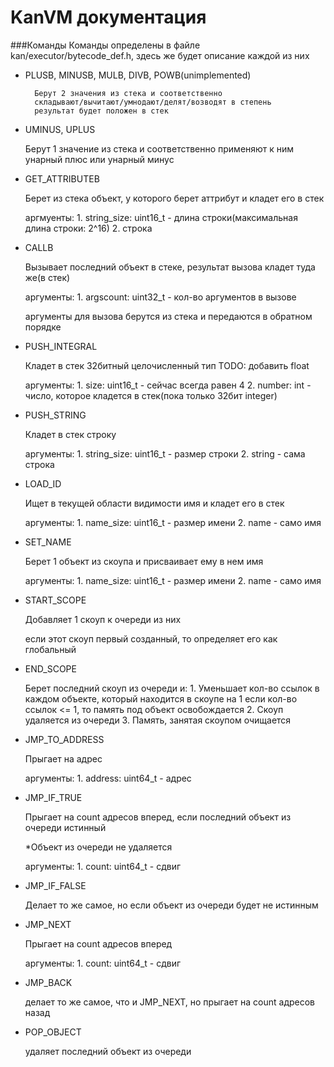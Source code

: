 # KanVM документация

###Команды
Команды определены в файле kan/executor/bytecode_def.h, здесь же будет описание каждой из них

- PLUSB, MINUSB, MULB, DIVB, POWB(unimplemented)
        
        Берут 2 значения из стека и соответственно 
        складывают/вычитают/умнодают/делят/возводят в степень
        результат будет положен в стек

- UMINUS, UPLUS


    Берут 1 значение из стека и соответственно применяют к ним
    унарный плюс или унарный минус

- GET_ATTRIBUTEB

    
    Берет из стека объект, у которого берет аттрибут и кладет его в стек
    
     аргмуенты:
        1. string_size: uint16_t - длина строки(максимальная длина строки: 2^16)
        2. строка
  
- CALLB

    
    Вызывает последний объект в стеке, результат вызова кладет туда же(в стек)
    
    аргументы:
        1. argscount: uint32_t - кол-во аргументов в вызове
    
    аргументы для вызова берутся из стека и передаются в обратном порядке

- PUSH_INTEGRAL


    Кладет в стек 32битный целочисленный тип
    TODO: добавить float
    
    аргументы:
        1. size: uint16_t - сейчас всегда равен 4
        2. number: int - число, которое кладется в стек(пока только 32бит integer)

- PUSH_STRING

    
    Кладет в стек строку
    
    аргументы:
        1. string_size: uint16_t - размер строки
        2. string - сама строка
        
- LOAD_ID


    Ищет в текущей области видимости имя и кладет его в стек
    
    аргументы:
        1. name_size: uint16_t - размер имени
        2. name - само имя 

- SET_NAME


    Берет 1 объект из скоупа и присваивает ему в нем имя
    
    аргументы:
        1. name_size: uint16_t - размер имени
        2. name - само имя
        
- START_SCOPE


    Добавляет 1 скоуп к очереди из них
    
    если этот скоуп первый созданный, то определяет его как глобальный
    
- END_SCOPE


    Берет последний скоуп из очереди и:
        1. Уменьшает кол-во ссылок в каждом объекте, который находится в скоупе на 1
           если кол-во ссылок <= 1, то память под объект освобождается
        2. Скоуп удаляется из очереди
        3. Память, занятая скоупом очищается
        
- JMP_TO_ADDRESS

    
    Прыгает на адрес
    
    аргументы:
        1. address: uint64_t - адрес
    
- JMP_IF_TRUE


    Прыгает на count адресов вперед, если последний объект из очереди истинный
    
    *Объект из очереди не удаляется
    
    аргументы:
        1. count: uint64_t - сдвиг

- JMP_IF_FALSE


    Делает то же самое, но если объект из очереди будет не истинным

- JMP_NEXT

    
    Прыгает на count адресов вперед
    
    аргументы:
        1. count: uint64_t - сдвиг
        
- JMP_BACK


    делает то же самое, что и JMP_NEXT, но прыгает на count адресов назад

- POP_OBJECT


    удаляет последний объект из очереди
